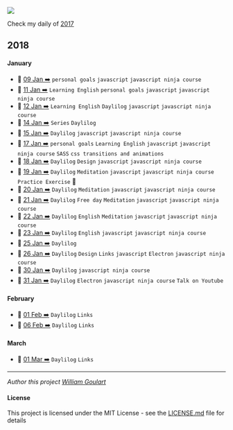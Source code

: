 
![](daily-log.png)

Check my daily of [2017](https://github.com/wgoulart/dailylog/tree/master/2017/README.md)

## 2018

#### January

* 📑 [09 Jan ➡️](2018/01-Jan/log-09-01-2018.md) `personal goals` `javascript` `javascript ninja course`
* 📑 [11 Jan ➡️](2018/01-Jan/log-11-01-2018.md) `Learning English` `personal goals` `javascript` `javascript ninja course`
* 📑 [12 Jan ➡️](2018/01-Jan/log-12-01-2018.md) `Learning English` `Daylilog` `javascript` `javascript ninja course`
* 📑 [14 Jan ➡️](2018/01-Jan/log-14-01-2018.md) `Series` `Daylilog`
* 📑 [15 Jan ➡️](2018/01-Jan/log-15-01-2018.md) `Daylilog` `javascript` `javascript ninja course`
* 📑 [17 Jan ➡️](2018/01-Jan/log-17-01-2018.md)  `personal goals` `Learning English` `javascript` `javascript ninja course` `SASS` `css transitions and animations`
* 📑 [18 Jan ➡️](2018/01-Jan/log-18-01-2018.md) `Daylilog` `Design` `javascript` `javascript ninja course`
* 📑 [19 Jan ➡️](2018/01-Jan/log-19-01-2018.md) `Daylilog`  `Meditation` `javascript` `javascript ninja course` `Practice Exercise` 🏃
* 📑 [20 Jan ➡️](2018/01-Jan/log-20-01-2018.md) `Daylilog` `Meditation` `javascript` `javascript ninja course`
* 📑 [21 Jan ➡️](2018/01-Jan/log-21-01-2018.md) `Daylilog` `Free day` `Meditation` `javascript` `javascript ninja course`
* 📑 [22 Jan ➡️](2018/01-Jan/log-22-01-2018.md) `Daylilog` `English` `Meditation` `javascript` `javascript ninja course`
* 📑 [23 Jan ➡️](2018/01-Jan/log-23-01-2018.md) `Daylilog` `English` `javascript` `javascript ninja course`
* 📑 [25 Jan ➡️](2018/01-Jan/log-25-01-2018.md) `Daylilog`
* 📑 [26 Jan ➡️](2018/01-Jan/log-26-01-2018.md) `Daylilog` `Design`  `Links` `javascript` `Electron` `javascript ninja course`
* 📑 [30 Jan ➡️](2018/01-Jan/log-30-01-2018.md) `Daylilog` `javascript ninja course`
* 📑 [31 Jan ➡️](2018/01-Jan/log-30-01-2018.md) `Daylilog` `Electron` `javascript ninja course` `Talk on Youtube`


#### February
* 📑 [01 Feb ➡️](2018/02-Feb/log-01-02-2018.md) `Daylilog` `Links`
* 📑 [06 Feb ➡️](2018/02-Feb/log-06-02-2018.md) `Daylilog` `Links`


#### March
* 📑 [01 Mar ➡️](2018/02-Mar/log-01-03-2018.md) `Daylilog` `Links`
---

_Author this project [William Goulart](https://github.com/wgoulart/)_

#### License

This project is licensed under the MIT License - see the [LICENSE.md](LICENSE.md) file for details
